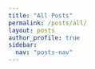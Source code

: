 ```yaml
---
title: "All Posts"
permalink: /posts/all/
layout: posts
author_profile: true
sidebar:
  nav: "posts-nav"
---
```

